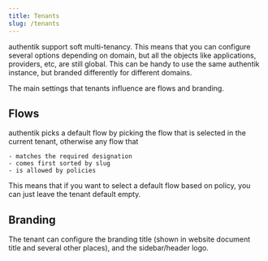 ```yaml
---
title: Tenants
slug: /tenants
---
```


authentik support soft multi-tenancy. This means that you can configure several options depending on domain, but all the objects like applications, providers, etc, are still global. This can be handy to use the same authentik instance, but branded differently for different domains.

The main settings that tenants influence are flows and branding.

## Flows

authentik picks a default flow by picking the flow that is selected in the current tenant, otherwise any flow that

    - matches the required designation
    - comes first sorted by slug
    - is allowed by policies

This means that if you want to select a default flow based on policy, you can just leave the tenant default empty.

## Branding

The tenant can configure the branding title (shown in website document title and several other places), and the sidebar/header logo.
